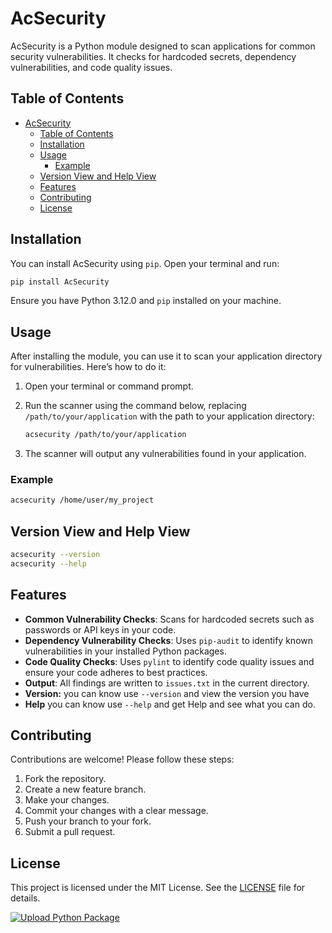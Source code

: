 # AcSecurity

AcSecurity is a Python module designed to scan applications for common security vulnerabilities. It checks for hardcoded secrets, dependency vulnerabilities, and code quality issues.

## Table of Contents

- [AcSecurity](#acsecurity)
  - [Table of Contents](#table-of-contents)
  - [Installation](#installation)
  - [Usage](#usage)
    - [Example](#example)
  - [Version View and Help View](#version-view-and-help-view)
  - [Features](#features)
  - [Contributing](#contributing)
  - [License](#license)

## Installation

You can install AcSecurity using `pip`. Open your terminal and run:

```bash
pip install AcSecurity
```

Ensure you have Python 3.12.0 and `pip` installed on your machine.

## Usage

After installing the module, you can use it to scan your application directory for vulnerabilities. Here’s how to do it:

1. Open your terminal or command prompt.
2. Run the scanner using the command below, replacing `/path/to/your/application` with the path to your application directory:

   ```bash
   acsecurity /path/to/your/application
   ```

3. The scanner will output any vulnerabilities found in your application.

### Example

```bash
acsecurity /home/user/my_project
```

## Version View and Help View

```bash
acsecurity --version
acsecurity --help
```

## Features

- **Common Vulnerability Checks**: Scans for hardcoded secrets such as passwords or API keys in your code.
- **Dependency Vulnerability Checks**: Uses `pip-audit` to identify known vulnerabilities in your installed Python packages.
- **Code Quality Checks**: Uses `pylint` to identify code quality issues and ensure your code adheres to best practices.
- **Output**: All findings are written to `issues.txt` in the current directory.
- **Version:** you can know use ```--version``` and view the version you have
- **Help** you can know use ```--help``` and get Help and see what you can do.

## Contributing

Contributions are welcome! Please follow these steps:

1. Fork the repository.
2. Create a new feature branch.
3. Make your changes.
4. Commit your changes with a clear message.
5. Push your branch to your fork.
6. Submit a pull request.

## License

This project is licensed under the MIT License. See the [LICENSE](LICENSE) file for details.


[![Upload Python Package](https://github.com/austincabler13/AcSecurity/actions/workflows/python-publish.yml/badge.svg)](https://github.com/austincabler13/AcSecurity/actions/workflows/python-publish.yml)
